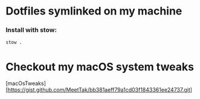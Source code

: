 # Dotfiles symlinked on my machine

### Install with stow:
```bash
stow .
```
# Checkout my macOS system tweaks
[macOsTweaks][https://gist.github.com/MeetTak/bb381aeff79a1cd03f1843361ee24737.git]
